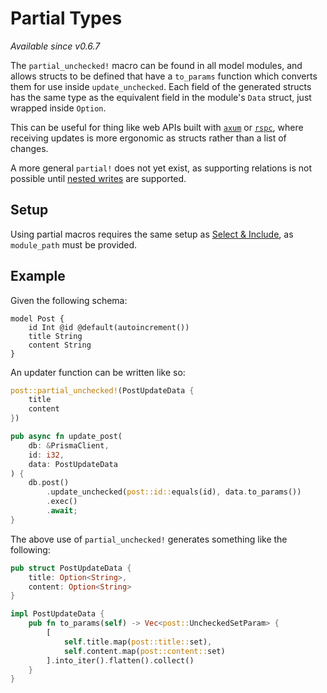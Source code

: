 # Partial Types

_Available since v0.6.7_

The `partial_unchecked!` macro can be found in all model modules,
and allows structs to be defined that have a `to_params` function which converts them for use inside `update_unchecked`.
Each field of the generated structs has the same type as the equivalent field in the module's `Data` struct,
just wrapped inside `Option`.

This can be useful for thing like web APIs built with 
[`axum`](https://github.com/tokio-rs/axum) or 
[`rspc`](https://www.rspc.dev/),
where receiving updates is more ergonomic as structs rather than a list of changes. 

A more general `partial!` does not yet exist,
as supporting relations is not possible until [nested writes](https://github.com/Brendonovich/prisma-client-rust/issues/44)
are supported.

## Setup

Using partial macros requires the same setup as [Select & Include](/reading-data/select-include#setup),
as `module_path` must be provided.

## Example

Given the following schema:

```prisma
model Post {
	id Int @id @default(autoincrement())
	title String
	content String
}
```

An updater function can be written like so:

```rust
post::partial_unchecked!(PostUpdateData {
	title
	content
})

pub async fn update_post(
	db: &PrismaClient,
	id: i32,
	data: PostUpdateData
) {
	db.post()
		.update_unchecked(post::id::equals(id), data.to_params())
		.exec()
		.await;
}
```

The above use of `partial_unchecked!` generates something like the following:

```rust
pub struct PostUpdateData {
	title: Option<String>,
	content: Option<String>
}

impl PostUpdateData {
	pub fn to_params(self) -> Vec<post::UncheckedSetParam> {
		[
			self.title.map(post::title::set),
			self.content.map(post::content::set)
		].into_iter().flatten().collect()
	}
}
```
